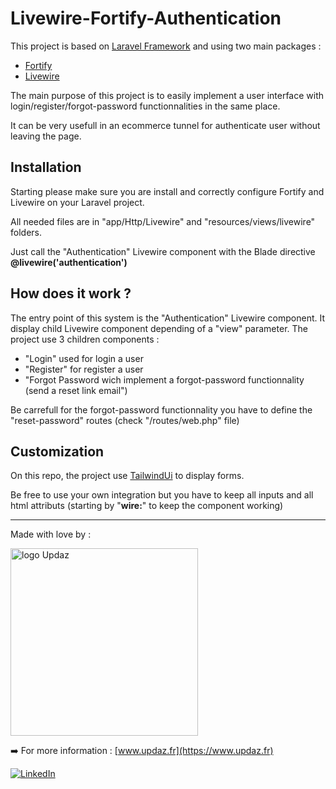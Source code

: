 # Livewire-Fortify-Authentication

This project is based on [Laravel Framework](https://laravel.com/) and using two main packages : 
- [Fortify](https://laravel.com/docs/10.x/fortify)
- [Livewire](https://laravel-livewire.com/)

The main purpose of this project is to easily implement a user interface with login/register/forgot-password functionnalities in the same place.

It can be very usefull in an ecommerce tunnel for authenticate user without leaving the page.

## Installation

Starting please make sure you are install and correctly configure Fortify and Livewire on your Laravel project.

All needed files are in "app/Http/Livewire" and "resources/views/livewire" folders.

Just call the "Authentication" Livewire component with the Blade directive **@livewire('authentication')**

## How does it work ?

The entry point of this system is the "Authentication" Livewire component. It display child Livewire component depending of a "view" parameter.
The project use 3 children components : 
- "Login" used for login a user
- "Register" for register a user
- "Forgot Password wich implement a forgot-password functionnality (send a reset link email")

Be carrefull for the forgot-password functionnality you have to define the "reset-password" routes (check "/routes/web.php" file)

## Customization

On this repo, the project use [TailwindUi](https://tailwindui.com/) to display forms.

Be free to use your own integration but you have to keep all inputs and all html attributs (starting by "**wire:**" to keep the component working)

---

Made with love by :

[<img src="https://www.updaz.fr/img/logo-blue.png" alt="logo Updaz" width="300px" />](https://www.updaz.fr)

➡️ For more information : [www.updaz.fr](https://www.updaz.fr)

[![LinkedIn](https://img.shields.io/badge/LinkedIn-0077B5?style=for-the-badge&logo=linkedin&logoColor=white)](https://www.linkedin.com/in/matthieu-dazord/)
